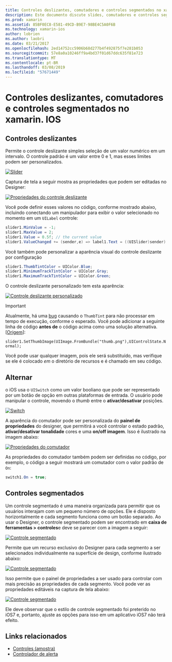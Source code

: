 ```yaml
---
title: Controles deslizantes, comutadores e controles segmentados no xamarin. IOS
description: Este documento discute slides, comutadores e controles segmentados em xamarin. IOS, que descrevem como trabalhar com eles por meio de programação e o Designer do iOS.
ms.prod: xamarin
ms.assetid: 85BF0EC8-E581-49CD-B9E7-98BE4C5A0F6B
ms.technology: xamarin-ios
author: lobrien
ms.author: laobri
ms.date: 03/21/2017
ms.openlocfilehash: 2ed14752cc5906b68d277b4f492875f7e281b053
ms.sourcegitcommit: 57e8a0a10246ff9a4bd37f01d67ddc635f81e723
ms.translationtype: MT
ms.contentlocale: pt-BR
ms.lasthandoff: 03/08/2019
ms.locfileid: "57671449"
---
```

# <a name="sliders-switches-and-segmented-controls-in-xamarinios"></a>Controles deslizantes, comutadores e controles segmentados no xamarin. IOS

<a name="Sliders" />

## <a name="sliders"></a>Controles deslizantes

Permite o controle deslizante simples seleção de um valor numérico em um intervalo. O controle padrão é um valor entre 0 e 1, mas esses limites podem ser personalizados.

 [![](slider-switch-segmented-controls-images/image25a.png "Slider")](slider-switch-segmented-controls-images/image25a.png#lightbox)

Captura de tela a seguir mostra as propriedades que podem ser editadas no Designer:

 [![](slider-switch-segmented-controls-images/image26a.png "Propriedades do controle deslizante")](slider-switch-segmented-controls-images/image25a.png#lightbox)

Você pode definir esses valores no código, conforme mostrado abaixo, incluindo conectando um manipulador para exibir o valor selecionado no momento em um `UILabel` controle:

```csharp
slider1.MinValue = -1;
slider1.MaxValue = 2;
slider1.Value = 0.5f; // the current value
slider1.ValueChanged += (sender,e) => label1.Text = ((UISlider)sender).Value.ToString ();
```

Você também pode personalizar a aparência visual do controle deslizante por configuração

```csharp
slider1.ThumbTintColor = UIColor.Blue;
slider1.MinimumTrackTintColor = UIColor.Gray;
slider1.MaximumTrackTintColor = UIColor.Green;
```

O controle deslizante personalizado tem esta aparência:

 [![](slider-switch-segmented-controls-images/image27a.png "Controle deslizante personalizado")](slider-switch-segmented-controls-images/image28a.png#lightbox)

> [!IMPORTANT]
> Atualmente, há uma [bug](https://stackoverflow.com/a/19496179) causando o `ThumbTint` para não processar em tempo de execução, conforme o esperado. Você pode adicionar a seguinte linha de código **antes de** o código acima como uma solução alternativa. [[Origem](https://stackoverflow.com/a/21396794)]:
>
> `slider1.SetThumbImage(UIImage.FromBundle("thumb.png"),UIControlState.Normal);`
> 
> Você pode usar qualquer imagem, pois ele será substituído, mas verifique se ele é colocado _em_ o diretório de recursos e é chamado em seu código.

<a name="Switch" />

## <a name="switch"></a>Alternar

o iOS usa o `UISwitch` como um valor booliano que pode ser representado por um botão de opção em outras plataformas de entrada. O usuário pode manipular o controle, movendo o *thumb* entre o **ativar/desativar** posições.

 [![](slider-switch-segmented-controls-images/image28a.png "Switch")](slider-switch-segmented-controls-images/image28a.png#lightbox)

A aparência do comutador pode ser personalizada do **painel de propriedades** do designer, que permitirá a você controlar o estado padrão, **ativar/desativar tonalidade** cores e uma **on/off imagem**. Isso é ilustrado na imagem abaixo:

 [![](slider-switch-segmented-controls-images/image29a.png "Propriedades do comutador")](slider-switch-segmented-controls-images/image29a.png#lightbox)

As propriedades do comutador também podem ser definidas no código, por exemplo, o código a seguir mostrará um comutador com o valor padrão de `On`:

```csharp
switch1.On = true;
```

 <a name="Segmented_Controls" />


## <a name="segmented-controls"></a>Controles segmentados

Um controle segmentado é uma maneira organizada para permitir que os usuários interajam com um pequeno número de opções. Ele é disposto horizontalmente e cada segmento funciona como um botão separado. Ao usar o Designer, o controle segmentado podem ser encontrado em **caixa de ferramentas > controles**e deve se parecer com a imagem a seguir:

 [![](slider-switch-segmented-controls-images/segmentedcontrol.png "Controle segmentado")](slider-switch-segmented-controls-images/segmentedcontrol.png#lightbox)

Permite que um recurso exclusivo do Designer para cada segmento a ser selecionados individualmente na superfície de design, conforme ilustrado abaixo:

 [![](slider-switch-segmented-controls-images/segmentedcontrolselection.png "Controle segmentado")](slider-switch-segmented-controls-images/segmentedcontrolselection.png#lightbox)

Isso permite que o painel de propriedades a ser usado para controlar com mais precisão as propriedades de cada segmento. Você pode ver as propriedades editáveis na captura de tela abaixo:

 [![](slider-switch-segmented-controls-images/segmentedcontrolproperties.png "Controle segmentado")](slider-switch-segmented-controls-images/segmentedcontrolproperties.png#lightbox)

Ele deve observar que o estilo de controle segmentado foi preterido no iOS7 e, portanto, ajuste as opções para isso em um aplicativo iOS7 não terá efeito.

## <a name="related-links"></a>Links relacionados

- [Controles (amostra)](https://developer.xamarin.com/samples/Controls/)
- [Controlador de alerta](https://github.com/xamarin/recipes/tree/master/Recipes/ios/standard_controls/alertcontroller)
